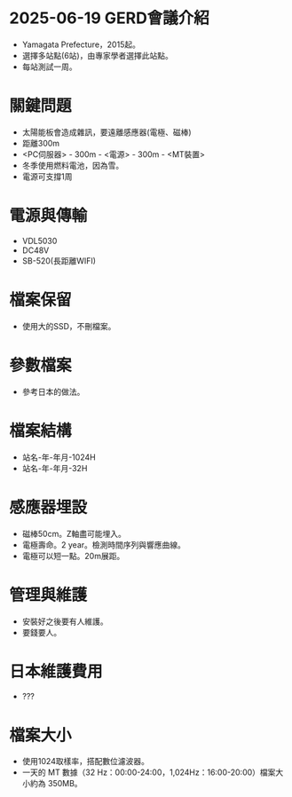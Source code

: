 # 2025-06-19 GERD會議介紹

+ Yamagata Prefecture，2015起。
+ 選擇多站點(6站)，由專家學者選擇此站點。
+ 每站測試一周。

# 關鍵問題
+ 太陽能板會造成雜訊，要遠離感應器(電極、磁棒)
+ 距離300m
+ <PC伺服器> - 300m - <電源> - 300m - <MT裝置>
+ 冬季使用燃料電池，因為雪。
+ 電源可支撐1周

# 電源與傳輸
+ VDL5030
+ DC48V
+ SB-520(長距離WIFI)

# 檔案保留
+ 使用大的SSD，不刪檔案。

# 參數檔案
+ 參考日本的做法。

# 檔案結構
+ 站名-年-年月-1024H
+ 站名-年-年月-32H

# 感應器埋設
+ 磁棒50cm。Z軸盡可能埋入。
+ 電極壽命。2 year。檢測時間序列與響應曲線。
+ 電極可以短一點。20m展距。

# 管理與維護
+ 安裝好之後要有人維護。
+ 要錢要人。

# 日本維護費用
+ ???


# 檔案大小
+ 使用1024取樣率，搭配數位濾波器。
+ 一天的 MT 數據（32 Hz：00:00-24:00，1,024Hz：16:00-20:00）檔案大小約為 350MB。
